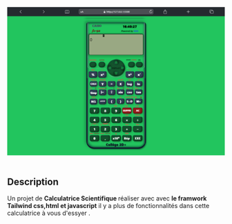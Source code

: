 <div align="center"><img src='./dist/calculatrice.png'></div>
<div>
<br>
<h2>Description</h2>
<p>Un projet de <strong>Calculatrice Scientifique </strong>réaliser avec avec <strong>le framwork Tailwind css,html et javascript</strong>
il y a plus de fonctionnalités dans cette calculatrice à vous d'essyer .</p>

</div>
